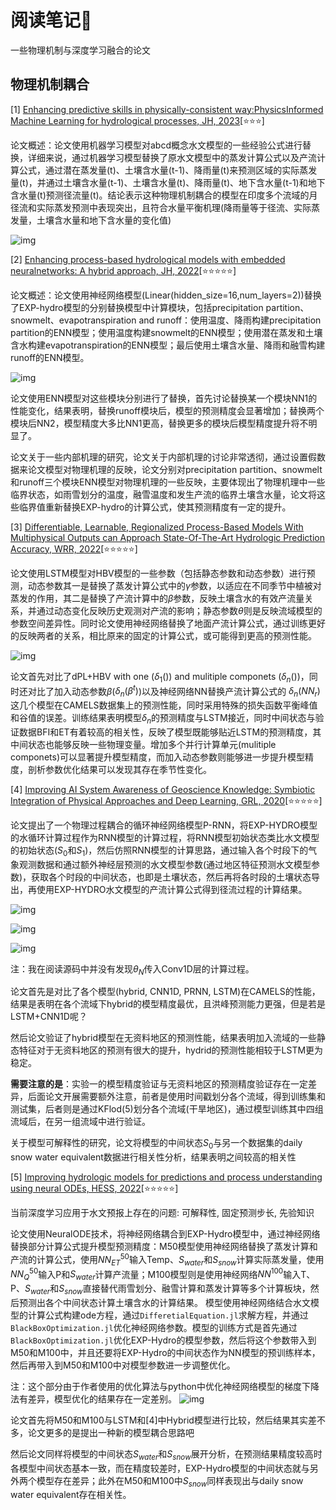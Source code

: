 # 阅读笔记📕

一些物理机制与深度学习融合的论文

## 物理机制耦合

[1] [Enhancing predictive skills in physically-consistent way:PhysicsInformed Machine Learning for hydrological processes, JH, 2023](https://www.sciencedirect.com/science/article/pii/S002216942201188X)[⭐⭐⭐]

论文概述：论文使用机器学习模型对abcd概念水文模型的一些经验公式进行替换，详细来说，通过机器学习模型替换了原水文模型中的蒸发计算公式以及产流计算公式，通过潜在蒸发量(t)、土壤含水量(t-1)、降雨量(t)来预测区域的实际蒸发量(t)，并通过土壤含水量(t-1)、土壤含水量(t)、降雨量(t)、地下含水量(t-1)和地下含水量(t)预测径流量(t)。结论表示这种物理机制耦合的模型在印度多个流域的月径流和实际蒸发预测中表现突出，且符合水量平衡机理(降雨量等于径流、实际蒸发量，土壤含水量和地下含水量的变化值)

![img](picture/paper1_f1.png "模型结构图")

[2] [Enhancing process-based hydrological models with embedded neuralnetworks: A hybrid approach, JH, 2022](https://www.sciencedirect.com/science/article/pii/S0022169423010491)[⭐⭐⭐⭐⭐]

论文概述：论文使用神经网络模型(Linear(hidden_size=16,num_layers=2))替换了EXP-hydro模型的分别替换模型中计算模块，包括precipitation partition、snowmelt、evapotranspiration and runoff：使用温度、降雨构建precipitation partition的ENN模型；使用温度构建snowmelt的ENN模型；使用潜在蒸发和土壤含水构建evapotranspiration的ENN模型；最后使用土壤含水量、降雨和融雪构建runoff的ENN模型。

![img](picture/paper2_f1.png "模型结构图")

论文使用ENN模型对这些模块分别进行了替换，首先讨论替换某一个模块NN1的性能变化，结果表明，替换runoff模块后，模型的预测精度会显著增加；替换两个模块后NN2，模型精度大多比NN1更高，替换更多的模块后模型精度提升将不明显了。

论文关于一些内部机理的研究，论文关于内部机理的讨论非常透彻，通过设置假数据来论文模型对物理机理的反映，论文分别对precipitation partition、snowmelt和runoff三个模块ENN模型对物理机理的一些反映，主要体现出了物理机理中一些临界状态，如雨雪划分的温度，融雪温度和发生产流的临界土壤含水量，论文将这些临界值重新替换EXP-hydro的计算公式，使其预测精度有一定的提升。

[3] [Differentiable, Learnable, Regionalized Process-Based Models With Multiphysical Outputs can Approach State-Of-The-Art Hydrologic Prediction Accuracy, WRR, 2022](https://agupubs.onlinelibrary.wiley.com/doi/10.1029/2022WR032404)[⭐⭐⭐⭐⭐]

论文使用LSTM模型对HBV模型的一些参数（包括静态参数和动态参数）进行预测，动态参数其一是替换了蒸发计算公式中的$\gamma$参数，以适应在不同季节中植被对蒸发的作用，其二是替换了产流计算中的$\beta$参数，反映土壤含水的有效产流量关系，并通过动态变化反映历史观测对产流的影响；静态参数$\theta$则是反映流域模型的参数空间差异性。同时论文使用神经网络替换了地面产流计算公式，通过训练更好的反映两者的关系，相比原来的固定的计算公式，或可能得到更高的预测性能。

![img](picture/paper3_f1.png "论文框架图") 

论文首先对比了dPL+HBV with one ($\delta_1()$) and mulitiple componets ($\delta_n()$)，同时还对比了加入动态参数$\beta$($\delta_n(\beta^t)$)以及神经网络NN替换产流计算公式的 $\delta_n(NN_r)$这几个模型在CAMELS数据集上的预测性能，同时采用特殊的损失函数平衡峰值和谷值的误差。训练结果表明模型$\delta_n$的预测精度与LSTM接近，同时中间状态与验证数据BFI和ET有着较高的相关性，反映了模型既能够贴近LSTM的预测精度，其中间状态也能够反映一些物理变量。增加多个并行计算单元(mulitiple componets)可以显著提升模型精度，而加入动态参数则能够进一步提升模型精度，剖析参数优化结果可以发现其存在季节性变化。

[4] [Improving AI System Awareness of Geoscience Knowledge: Symbiotic Integration of Physical Approaches and Deep Learning, GRL, 2020](https://agupubs.onlinelibrary.wiley.com/doi/full/10.1029/2020GL088229)[⭐⭐⭐⭐⭐]

论文提出了一个物理过程耦合的循环神经网络模型P-RNN，将EXP-HYDRO模型的水循环计算过程作为RNN模型的计算过程，将RNN模型初始状态类比水文模型的初始状态($S_0$和$S_1$)，然后仿照RNN模型的计算思路，通过输入各个时段下的气象观测数据和通过额外神经层预测的水文模型参数(通过地区特征预测水文模型参数)，获取各个时段的中间状态，也即是土壤状态，然后再将各时段的土壤状态导出，再使用EXP-HYDRO水文模型的产流计算公式得到径流过程的计算结果。

![img](picture/paper4_f1.png "论文框架图")

![img](picture/paper4_f2.png "P-RNN结构图")

![img](picture/paper4_f3.png "hybrid模型结构图")

注：我在阅读源码中并没有发现$\theta_N$传入Conv1D层的计算过程。

论文首先是对比了各个模型(hybrid, CNN1D, PRNN, LSTM)在CAMELS的性能，结果是表明在各个流域下hybrid的模型精度最优，且洪峰预测能力更强，但是若是LSTM+CNN1D呢？

然后论文验证了hybrid模型在无资料地区的预测性能，结果表明加入流域的一些静态特征对于无资料地区的预测有很大的提升，hydrid的预测性能相较于LSTM更为稳定。

**需要注意的是**：实验一的模型精度验证与无资料地区的预测精度验证存在一定差异，后面论文开展需要额外注意，前者是使用时间戳划分各个流域，得到训练集和测试集，后者则是通过KFlod(5)划分各个流域(干旱地区)，通过模型训练其中四组流域后，在另一组流域中进行验证。

关于模型可解释性的研究，论文将模型的中间状态$S_0$与另一个数据集的daily snow water equivalent数据进行相关性分析，结果表明之间较高的相关性

[5] [Improving hydrologic models for predictions and process understanding using neural ODEs, HESS, 2022](https://hess.copernicus.org/articles/26/5085/2022/)[⭐⭐⭐⭐⭐]

当前深度学习应用于水文预报上存在的问题: 可解释性, 固定预测步长, 先验知识

论文使用NeuralODE技术，将神经网络耦合到EXP-Hydro模型中，通过神经网络替换部分计算公式提升模型预测精度：M50模型使用神经网络替换了蒸发计算和产流的计算公式，使用$NN_{ET}^{50}$输入Temp、$S_{water}$和$S_{snow}$计算实际蒸发量，使用$NN_{Q}^{50}$输入P和$S_{water}$计算产流量；M100模型则是使用神经网络$NN^{100}$输入T、P、$S_{water}$和$S_{snow}$直接替代雨雪划分、融雪计算和蒸发计算等多个计算板块，然后预测出各个中间状态计算土壤含水的计算结果。
模型使用神经网络结合水文模型的计算公式构建ode方程，通过`DifferetialEquation.jl`求解方程，并通过`BlackBoxOptimization.jl`优化神经网络参数。模型的训练方式是首先通过`BlackBoxOptimization.jl`优化EXP-Hydro的模型参数，然后将这个参数带入到M50和M100中，并且还要将EXP-Hydro的中间状态作为NN模型的预训练样本，然后再带入到M50和M100中对模型参数进一步调整优化。

注：这个部分由于作者使用的优化算法与python中优化神经网络模型的梯度下降法有差异，模型优化的结果存在一定差别。
![img](picture/paper5_f1.png "论文框架图")

论文首先将M50和M100与LSTM和[4]中Hybrid模型进行比较，然后结果其实差不多，论文更多的是提出一种新的模型耦合思路吧

然后论文同样将模型的中间状态$S_{water}$和$S_{snow}$展开分析，在预测结果精度较高时各模型中间状态基本一致，而在精度较差时，EXP-Hydro模型的中间状态就与另外两个模型存在差异；此外在M50和M100中$S_{snow}$同样表现出与daily snow water equivalent存在相关性。
